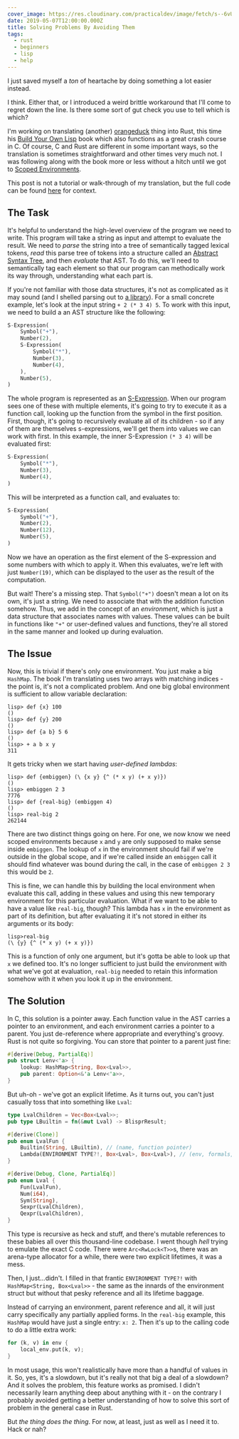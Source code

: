 ```yaml
---
cover_image: https://res.cloudinary.com/practicaldev/image/fetch/s--6vU7yfM1--/c_imagga_scale,f_auto,fl_progressive,h_420,q_auto,w_1000/https://thepracticaldev.s3.amazonaws.com/i/5p3ouxfw3jiepppsrosu.jpg
date: 2019-05-07T12:00:00.000Z
title: Solving Problems By Avoiding Them
tags:
  - rust
  - beginners
  - lisp
  - help
---
```


I just saved myself a _ton_ of heartache by doing something a lot easier instead.

I think. Either that, or I introduced a weird brittle workaround that I'll come to regret down the line. Is there some sort of gut check you use to tell which is which?

I'm working on translating (another) [orangeduck](http://theorangeduck.com/page/about) thing into Rust, this time his [Build Your Own Lisp](http://www.buildyourownlisp.com/) book which also functions as a great crash course in C. Of course, C and Rust are different in some important ways, so the translation is sometimes straightforward and other times very much not. I was following along with the book more or less without a hitch until we got to [Scoped Environments](http://www.buildyourownlisp.com/chapter12_functions#parent_environment).

This post is not a tutorial or walk-through of my translation, but the full code can be found [here](https://github.com/deciduously/blispr) for context.

## The Task

It's helpful to understand the high-level overview of the program we need to write. This program will take a string as input and attempt to evaluate the result. We need to _parse_ the string into a tree of semantically tagged lexical tokens, _read_ this parse tree of tokens into a structure called an [Abstract Syntax Tree](https://en.wikipedia.org/wiki/Abstract_syntax_tree), and then _evaluate_ that AST. To do this, we'll need to semantically tag each element so that our program can methodically work its way through, understanding what each part is.

If you're not familiar with those data structures, it's not as complicated as it may sound (and I shelled parsing out to [a library](https://pest.rs/)). For a small concrete example, let's look at the input string `+ 2 (* 3 4) 5`. To work with this input, we need to build a an AST structure like the following:

```rust
S-Expression(
    Symbol("+"),
    Number(2),
    S-Expression(
        Symbol("*"),
        Number(3),
        Number(4),
    ),
    Number(5),
)
```

The whole program is represented as an [S-Expression](https://en.wikipedia.org/wiki/S-expression). When our program sees one of these with multiple elements, it's going to try to execute it as a function call, looking up the function from the symbol in the first position. First, though, it's going to recursively evaluate all of its children - so if any of them are themselves s-expressions, we'll get them into values we can work with first. In this example, the inner S-Expression `(* 3 4)` will be evaluated first:

```rust
S-Expression(
    Symbol("*"),
    Number(3),
    Number(4),
)
```

This will be interpreted as a function call, and evaluates to:

```rust
S-Expression(
    Symbol("+"),
    Number(2),
    Number(12),
    Number(5),
)
```

Now we have an operation as the first element of the S-expression and some numbers with which to apply it. When this evaluates, we're left with just `Number(19)`, which can be displayed to the user as the result of the computation.

But wait! There's a missing step. That `Symbol("+")` doesn't mean a lot on its own, it's just a string. We need to associate that with the addition function somehow. Thus, we add in the concept of an _environment_, which is just a data structure that associates names with values. These values can be built in functions like `"+"` or user-defined values and functions, they're all stored in the same manner and looked up during evaluation.

## The Issue

Now, this is trivial if there's only one environment. You just make a big `HashMap`. The book I'm translating uses two arrays with matching indices - the point is, it's not a complicated problem. And one big global environment is sufficient to allow variable declaration:

```
lisp> def {x} 100
()
lisp> def {y} 200
()
lisp> def {a b} 5 6
()
lisp> + a b x y
311
```

It gets tricky when we start having _user-defined lambdas_:

```
lisp> def {embiggen} (\ {x y} {^ (* x y) (+ x y)})
()
lisp> embiggen 2 3
7776
lisp> def {real-big} (embiggen 4)
()
lisp> real-big 2
262144
```

There are two distinct things going on here. For one, we now know we need scoped environments because `x` and `y` are only supposed to make sense inside `embiggen`. The lookup of `x` in the environment should fail if we're outside in the global scope, and if we're called inside an `embiggen` call it should find whatever was bound during the call, in the case of `embiggen 2 3` this would be `2`.

This is fine, we can handle this by building the local environment when evaluate this call, adding in these values and using this new temporary environment for this particular evaluation. What if we want to be able to have a value like `real-big`, though? This lambda has `x` in the environment as part of its definition, but after evaluating it it's not stored in either its arguments or its body:

```
lisp>real-big
(\ {y} {^ (* x y) (+ x y)})
```

This is a function of only one argument, but it's gotta be able to look up that `x` we defined too. It's no longer sufficient to just build the environment with what we've got at evaluation, `real-big` needed to retain this information somehow with it when you look it up in the environment.

## The Solution

In C, this solution is a pointer away. Each function value in the AST carries a pointer to an environment, and each environment carries a pointer to a parent. You just de-reference where appropriate and everything's groovy. Rust is not quite so forgiving. You can store that pointer to a parent just fine:

```rust
#[derive(Debug, PartialEq)]
pub struct Lenv<'a> {
    lookup: HashMap<String, Box<Lval>>,
    pub parent: Option<&'a Lenv<'a>>,
}
```

But uh-oh - we've got an explicit lifetime. As it turns out, you can't just casually toss that into something like `Lval`:

```rust
type LvalChildren = Vec<Box<Lval>>;
pub type LBuiltin = fn(&mut Lval) -> BlisprResult;

#[derive(Clone)]
pub enum LvalFun {
    Builtin(String, LBuiltin), // (name, function pointer)
    Lambda(ENVIRONMENT TYPE?!, Box<Lval>, Box<Lval>), // (env, formals, body)
}

#[derive(Debug, Clone, PartialEq)]
pub enum Lval {
    Fun(LvalFun),
    Num(i64),
    Sym(String),
    Sexpr(LvalChildren),
    Qexpr(LvalChildren),
}
```

This type is recursive as heck and stuff, and there's mutable references to these babies all over this thousand-line codebase. I went though _hell_ trying to emulate the exact C code. There were `Arc<RwLock<T>>`s, there was an arena-type allocator for a while, there were two explicit lifetimes, it was a mess.

Then, I just...didn't. I filled in that frantic `ENVIRONMENT TYPE?!` with `HashMap<String, Box<Lval>>` - the same as the innards of the environment struct but without that pesky reference and all its lifetime baggage.

Instead of carrying an environment, parent reference and all, it will just carry specifically any partially applied forms. In the `real-big` example, this `HashMap` would have just a single entry: `x: 2`. Then it's up to the calling code to do a little extra work:

```rust
for (k, v) in env {
    local_env.put(k, v);
}
```

In most usage, this won't realistically have more than a handful of values in it. So, yes, it's a slowdown, but it's really not that big a deal of a slowdown? And it solves the problem, this feature works as promised. I didn't necessarily learn anything deep about anything with it - on the contrary I probably avoided getting a better understanding of how to solve this sort of problem in the general case in Rust.

But _the thing does the thing_. For now, at least, just as well as I need it to. Hack or nah?
